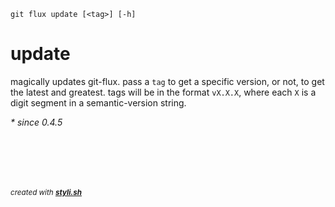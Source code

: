 
    git flux update [<tag>] [-h]

# update

magically updates git-flux.
pass a `tag` to get a specific version, or not, to get the latest and greatest.
tags will be in the format `vX.X.X`, where each `X` is a digit segment in a semantic-version string.

_* since 0.4.5_
 



<br/><br/>
---
<sup><i>created with <b><a href="https://github.com/eliranmal/styli.sh">styli.sh</a></b></i></sup>
